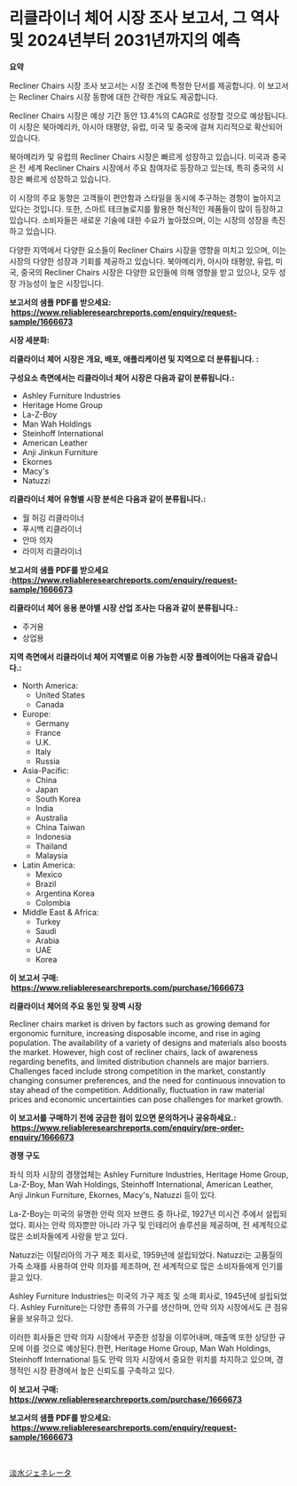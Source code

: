 <p><h1>리클라이너 체어 시장 조사 보고서, 그 역사 및 2024년부터 2031년까지의 예측</h1></p><p><strong>요약</strong></p>
<p><p>Recliner Chairs 시장 조사 보고서는 시장 조건에 특정한 단서를 제공합니다. 이 보고서는 Recliner Chairs 시장 동향에 대한 간략한 개요도 제공합니다. </p><p>Recliner Chairs 시장은 예상 기간 동안 13.4%의 CAGR로 성장할 것으로 예상됩니다. 이 시장은 북아메리카, 아시아 태평양, 유럽, 미국 및 중국에 걸쳐 지리적으로 확산되어 있습니다.</p><p>북아메리카 및 유럽의 Recliner Chairs 시장은 빠르게 성장하고 있습니다. 미국과 중국은 전 세계 Recliner Chairs 시장에서 주요 참여자로 등장하고 있는데, 특히 중국의 시장은 빠르게 성장하고 있습니다.</p><p>이 시장의 주요 동향은 고객들이 편안함과 스타일을 동시에 추구하는 경향이 높아지고 있다는 것입니다. 또한, 스마트 테크놀로지를 활용한 혁신적인 제품들이 많이 등장하고 있습니다. 소비자들은 새로운 기술에 대한 수요가 높아졌으며, 이는 시장의 성장을 촉진하고 있습니다.</p><p>다양한 지역에서 다양한 요소들이 Recliner Chairs 시장을 영향을 미치고 있으며, 이는 시장의 다양한 성장과 기회를 제공하고 있습니다. 북아메리카, 아시아 태평양, 유럽, 미국, 중국의 Recliner Chairs 시장은 다양한 요인들에 의해 영향을 받고 있으나, 모두 성장 가능성이 높은 시장입니다.</p></p>
<p><strong>보고서의 샘플 PDF를 받으세요: &nbsp;<a href="https://www.reliableresearchreports.com/enquiry/request-sample/1666673">https://www.reliableresearchreports.com/enquiry/request-sample/1666673</a></strong></p>
<p><strong>시장 세분화:</strong></p>
<p><strong> 리클라이너 체어 시장은 개요, 배포, 애플리케이션 및 지역으로 더 분류됩니다. :</strong></p>
<p><strong>구성요소 측면에서는 리클라이너 체어 시장은 다음과 같이 분류됩니다.:</strong></p>
<p><ul><li>Ashley Furniture Industries</li><li>Heritage Home Group</li><li>La-Z-Boy</li><li>Man Wah Holdings</li><li>Steinhoff International</li><li>American Leather</li><li>Anji Jinkun Furniture</li><li>Ekornes</li><li>Macy's</li><li>Natuzzi</li></ul></p>
<p><strong> 리클라이너 체어 유형별 시장 분석은 다음과 같이 분류됩니다.:</strong></p>
<p><ul><li>월 허깅 리클라이너</li><li>푸시백 리클라이너</li><li>안마 의자</li><li>라이저 리클라이너</li></ul></p>
<p><strong>보고서의 샘플 PDF를 받으세요 :<a href="https://www.reliableresearchreports.com/enquiry/request-sample/1666673">https://www.reliableresearchreports.com/enquiry/request-sample/1666673</a></strong></p>
<p><strong> 리클라이너 체어 응용 분야별 시장 산업 조사는 다음과 같이 분류됩니다.:</strong></p>
<p><ul><li>주거용</li><li>상업용</li></ul></p>
<p><strong>지역 측면에서 리클라이너 체어 지역별로 이용 가능한 시장 플레이어는 다음과 같습니다.:</strong></p>
<p><ul>
    <li>
        North America:
        <ul>
            <li>United States</li>
            <li>Canada</li>
        </ul>
    </li>
    <li>
        Europe:
        <ul>
            <li>Germany</li>
            <li>France</li>
            <li>U.K.</li>
            <li>Italy</li>
            <li>Russia</li>
        </ul>
    </li>
    <li>
        Asia-Pacific:
        <ul>
            <li>China</li>
            <li>Japan</li>
            <li>South Korea</li>
            <li>India</li>
            <li>Australia</li>
            <li>China Taiwan</li>
            <li>Indonesia</li>
            <li>Thailand</li>
            <li>Malaysia</li>
        </ul>
    </li>
    <li>
        Latin America:
        <ul>
            <li>Mexico</li>
            <li>Brazil</li>
            <li>Argentina Korea</li>
            <li>Colombia</li>
        </ul>
    </li>
    <li>
        Middle East & Africa:
        <ul>
            <li>Turkey</li>
            <li>Saudi</li>
            <li>Arabia</li>
            <li>UAE</li>
            <li>Korea</li>
        </ul>
    </li>
    </ul></p>
<p><strong>이 보고서 구매: &nbsp;<a href="https://www.reliableresearchreports.com/purchase/1666673">https://www.reliableresearchreports.com/purchase/1666673</a></strong></p>
<p><strong>리클라이너 체어의 주요 동인 및 장벽 시장</strong></p>
<p><p>Recliner chairs market is driven by factors such as growing demand for ergonomic furniture, increasing disposable income, and rise in aging population. The availability of a variety of designs and materials also boosts the market. However, high cost of recliner chairs, lack of awareness regarding benefits, and limited distribution channels are major barriers. Challenges faced include strong competition in the market, constantly changing consumer preferences, and the need for continuous innovation to stay ahead of the competition. Additionally, fluctuation in raw material prices and economic uncertainties can pose challenges for market growth.</p></p>
<p><strong>이 보고서를 구매하기 전에 궁금한 점이 있으면 문의하거나 공유하세요.: &nbsp;<a href="https://www.reliableresearchreports.com/enquiry/pre-order-enquiry/1666673">https://www.reliableresearchreports.com/enquiry/pre-order-enquiry/1666673</a></strong></p>
<p><strong>경쟁 구도</strong></p>
<p><p>좌식 의자 시장의 경쟁업체는 Ashley Furniture Industries, Heritage Home Group, La-Z-Boy, Man Wah Holdings, Steinhoff International, American Leather, Anji Jinkun Furniture, Ekornes, Macy's, Natuzzi 등이 있다. </p><p>La-Z-Boy는 미국의 유명한 안락 의자 브랜드 중 하나로, 1927년 미시건 주에서 설립되었다. 회사는 안락 의자뿐만 아니라 가구 및 인테리어 솔루션을 제공하며, 전 세계적으로 많은 소비자들에게 사랑을 받고 있다. </p><p>Natuzzi는 이탈리아의 가구 제조 회사로, 1959년에 설립되었다. Natuzzi는 고품질의 가죽 소재를 사용하여 안락 의자를 제조하며, 전 세계적으로 많은 소비자들에게 인기를 끌고 있다. </p><p>Ashley Furniture Industries는 미국의 가구 제조 및 소매 회사로, 1945년에 설립되었다. Ashley Furniture는 다양한 종류의 가구를 생산하며, 안락 의자 시장에서도 큰 점유율을 보유하고 있다. </p><p>이러한 회사들은 안락 의자 시장에서 꾸준한 성장을 이루어내며, 매출액 또한 상당한 규모에 이를 것으로 예상된다.한편, Heritage Home Group, Man Wah Holdings, Steinhoff International 등도 안락 의자 시장에서 중요한 위치를 차지하고 있으며, 경쟁적인 시장 환경에서 높은 신뢰도를 구축하고 있다.</p></p>
<p><strong>이 보고서 구매: &nbsp; <a href="https://www.reliableresearchreports.com/purchase/1666673">https://www.reliableresearchreports.com/purchase/1666673</a></strong></p>
<p><strong>보고서의 샘플 PDF를 받으세요: &nbsp;<a href="https://www.reliableresearchreports.com/enquiry/request-sample/1666673">https://www.reliableresearchreports.com/enquiry/request-sample/1666673</a></strong><strong></strong></p>
<p>&nbsp;</p>
<p><p><a href="https://github.com/lily-u-genius/Market-Research-Report-List-1/blob/main/127191515292.md">淡水ジェネレータ</a></p></p>